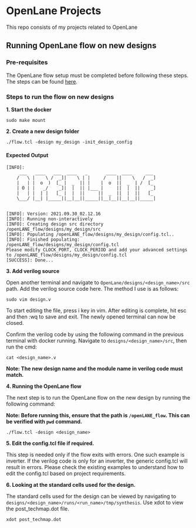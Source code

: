 # OpenLane Projects
This repo consists of my projects related to OpenLane

## Running OpenLane flow on new designs

### Pre-requisites
The OpenLane flow setup must be completed before following these steps.
The steps can be found [here](https://github.com/The-OpenROAD-Project/OpenLane).

### Steps to run the flow on new designs

**1. Start the docker**
```console
sudo make mount
```
**2. Create a new design folder**
```console
./flow.tcl -design my_design -init_design_config
```

#### Expected Output
```console
[INFO]: 
	 ___   ____   ___  ____   _       ____  ____     ___
	/   \ |    \ /  _]|    \ | |     /    ||    \   /  _]
	|   | |  o  )  [_ |  _  || |    |  o  ||  _  | /  [_
	| O | |   _/    _]|  |  || |___ |     ||  |  ||    _]
	|   | |  | |   [_ |  |  ||     ||  _  ||  |  ||   [_
	\___/ |__| |_____||__|__||_____||__|__||__|__||_____|


[INFO]: Version: 2021.09.30_02.12.16
[INFO]: Running non-interactively
[INFO]: Creating design src directory /openLANE_flow/designs/my_design/src
[INFO]: Populating /openLANE_flow/designs/my_design/config.tcl..
[INFO]: Finished populating:
/openLANE_flow/designs/my_design/config.tcl 
Please modify CLOCK_PORT, CLOCK_PERIOD and add your advanced settings to /openLANE_flow/designs/my_design/config.tcl
[SUCCESS]: Done...
```

**3. Add verilog source**

Open another terminal and navigate to `OpenLane/designs/<design_name>/src` path. 
Add the verilog source code here. The method I use is as follows:
```console
sudo vim design.v
```
To start editing the file, press i key in vim. After editing is complete, hit esc and then :wq to save and exit.
The newly opened terminal can now be closed. 

Confirm the verilog code by using the following command in the previous terminal with docker running. Navigate to `designs/<design_name>/src`, then run the cmd:
```console
cat <design_name>.v
```
**Note: The new design name and the module name in verilog code must match.**

**4. Running the OpenLane flow**

The next step is to run the OpenLane flow on the new design by running the following command:

**Note: Before running this, ensure that the path is `/openLANE_flow`. This can be verified with `pwd` command.**

```console
./flow.tcl -design <design_name>
```

**5. Edit the config.tcl file if required.**

This step is needed only if the flow exits with errors. One such example is inverter. If the verilog code is only for an inverter, the generic config.tcl will result in errors. Please check the existing examples to understand how to edit the config.tcl based on project requirements.

**6. Looking at the standard cells used for the design.**

The standard cells used for the design can be viewed by navigating to `designs/<design_name>/runs/<run_name>/tmp/synthesis`.
Use xdot to view the post_techmap.dot file.
```console
xdot post_techmap.dot
```

